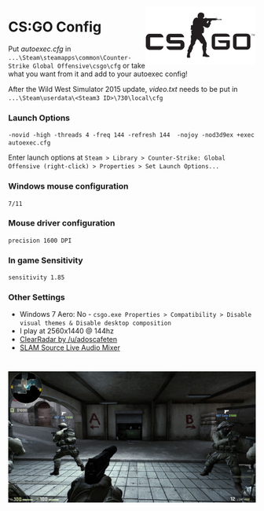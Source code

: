 <a href="http://store.steampowered.com/app/730/"><img src="csgo-logo.jpg" alt="CSGO" align="right" height="120px"/></a>
# CS:GO Config

Put *autoexec.cfg* in `...\Steam\steamapps\common\Counter-Strike Global Offensive\csgo\cfg` 
or take what you want from it and add to your autoexec config!<br />

After the Wild West Simulator 2015 update, *video.txt* needs to be put in `...\Steam\userdata\<Steam3 ID>\730\local\cfg`<br />


### Launch Options

	-novid -high -threads 4 -freq 144 -refresh 144  -nojoy -nod3d9ex +exec autoexec.cfg

Enter launch options at `Steam > Library > Counter-Strike: Global Offensive (right-click) > Properties > Set Launch Options...`

### Windows mouse configuration

```
7/11
```

### Mouse driver configuration

```
precision 1600 DPI
```

### In game Sensitivity

```
sensitivity 1.85
```

### Other Settings
+ Windows 7 Aero: No - `csgo.exe Properties > Compatibility > Disable visual themes & Disable desktop composition`
+ I play at 2560x1440 @ 144hz
+ [ClearRadar by /u/adoscafeten](http://www.csmeta.com/clearradar/)
+ [SLAM Source Live Audio Mixer](https://github.com/SilentSys/SLAM)

# ![pageres](screenshot.jpg)
